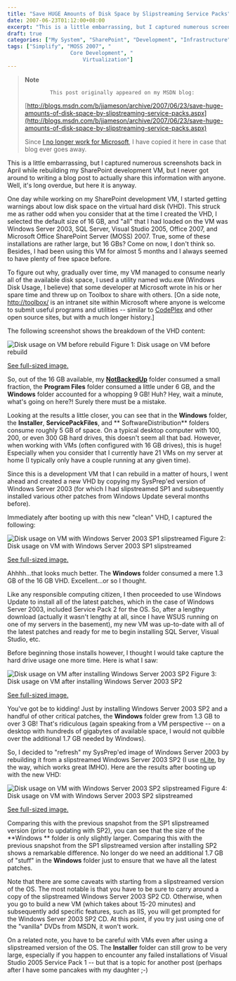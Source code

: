 ```yaml
---
title: "Save HUGE Amounts of Disk Space by Slipstreaming Service Packs"
date: 2007-06-23T01:12:00+08:00
excerpt: "This is a little embarrassing, but I captured numerous screenshots back in April while rebuilding my SharePoint development VM, but I never got around to writing a blog post to actually share this information with anyone. Well, it's long overdue, but..."
draft: true
categories: ["My System", "SharePoint", "Development", "Infrastructure"]
tags: ["Simplify", "MOSS 2007", "
                    Core Development", "
                        Virtualization"]
---
```


> **Note**
> 
>             This post originally appeared on my MSDN blog:
> 
> [http://blogs.msdn.com/b/jjameson/archive/2007/06/23/save-huge-amounts-of-disk-space-by-slipstreaming-service-packs.aspx](http://blogs.msdn.com/b/jjameson/archive/2007/06/23/save-huge-amounts-of-disk-space-by-slipstreaming-service-packs.aspx)
> 
> Since [I no longer work for Microsoft](/blog/jjameson/2011/09/02/last-day-with-microsoft), I have copied it here in case that blog ever goes away.

This is a little embarrassing, but I captured numerous screenshots back in April while rebuilding my SharePoint development VM, but I never got around to writing a blog post to actually share this information with anyone. Well, it's long overdue, but here it is anyway.

One day while working on my SharePoint development VM, I started getting warnings about low disk space on the virtual hard disk (VHD). This struck me as rather odd when you consider that at the time I created the VHD, I selected the default size of 16 GB, and "all" that I had loaded on the VM was Windows Server 2003, SQL Server, Visual Studio 2005, Office 2007, and Microsoft Office SharePoint Server (MOSS) 2007. True, some of these installations are rather large, but 16 GBs? Come on now, I don't think so. Besides, I had been using this VM for almost 5 months and I always seemed to have plenty of free space before.

To figure out why, gradually over time, my VM managed to consume nearly all of the available disk space, I used a utility named wdu.exe (Windows Disk Usage, I believe) that some developer at Microsoft wrote in his or her spare time and threw up on Toolbox to share with others. [On a side note, [http://toolbox/](http://toolbox/) is an intranet site within Microsoft where anyone is welcome to submit useful programs and utilities -- similar to [CodePlex](http://www.codeplex.com/) and other open source sites, but with a much longer history.]

The following screenshot shows the breakdown of the VHD content:

![Disk usage on VM before rebuild](https://www.technologytoolbox.com/blog/images/www_technologytoolbox_com/blog/jjameson/8/r_Disk%20Usage-foobar.jpg "Disk usage on VM before rebuild")
Figure 1: Disk usage on VM before rebuild

[See full-sized image.](/blog/images/www_technologytoolbox_com/blog/jjameson/8/o_Disk%20Usage-foobar.jpg)

So, out of the 16 GB available, my [**NotBackedUp**](/blog/jjameson/2007/03/22/backedup-and-notbackedup) folder consumed a small fraction, the **Program
Files** folder consumed a little under 6 GB, and the **Windows** folder accounted for a whopping 9 GB! Huh? Hey, wait a minute, what's going on here?! Surely there must be a mistake.

Looking at the results a little closer, you can see that in the **Windows** folder, the **Installer**, **ServicePackFiles**, and **            SoftwareDistribution** folders consume roughly 5 GB of space. On a typical desktop computer with 100, 200, or even 300 GB hard drives, this doesn't seem all that bad. However, when working with VMs (often configured with 16 GB drives), this is huge! Especially when you consider that I currently have 21 VMs on my server at home (I typically only have a couple running at any given time).

Since this is a development VM that I can rebuild in a matter of hours, I went ahead and created a new VHD by copying my SysPrep'ed version of Windows Server 2003 (for which I had slipstreamed SP1 and subsequently installed various other patches from Windows Update several months before).

Immediately after booting up with this new "clean" VHD, I captured the following:

![Disk usage on VM with Windows Server 2003 SP1 slipstreamed](https://www.technologytoolbox.com/blog/images/www_technologytoolbox_com/blog/jjameson/8/r_Disk%20Usage-win2k3ee-base%20(SP1%20slipstream).jpg "Disk usage on VM with Windows Server 2003 SP1 slipstreamed")
Figure 2: Disk usage on VM with Windows Server 2003 SP1 slipstreamed

[See full-sized image.](/blog/images/www_technologytoolbox_com/blog/jjameson/8/o_Disk%20Usage-win2k3ee-base%20%28SP1%20slipstream%29.jpg)

Ahhhh...that looks much better. The **Windows** folder consumed a mere 1.3 GB of the 16 GB VHD. Excellent...or so I thought.

Like any responsible computing citizen, I then proceeded to use Windows Update to install all of the latest patches, which in the case of Windows Server 2003, included Service Pack 2 for the OS. So, after a lengthy download (actually it wasn't lengthy at all, since I have WSUS running on one of my servers in the basement), my new VM was up-to-date with all of the latest patches and ready for me to begin installing SQL Server, Visual Studio, etc.

Before beginning those installs however, I thought I would take capture the hard drive usage one more time. Here is what I saw:

![Disk usage on VM after installing Windows Server 2003 SP2](https://www.technologytoolbox.com/blog/images/www_technologytoolbox_com/blog/jjameson/8/r_Disk%20Usage-win2k3ee-base%20(after%20SP2%20install).jpg "Disk usage on VM after installing Windows Server 2003 SP2")
Figure 3: Disk usage on VM after installing Windows Server 2003 SP2

[See full-sized image.](/blog/images/www_technologytoolbox_com/blog/jjameson/8/o_Disk%20Usage-win2k3ee-base%20%28after%20SP2%20install%29.jpg)

You've got be to kidding! Just by installing Windows Server 2003 SP2 and a handful of other critical patches, the **Windows** folder grew from 1.3 GB to over 3 GB! That's ridiculous (again speaking from a VM perspective -- on a desktop with hundreds of gigabytes of available space, I would not quibble over the additional 1.7 GB needed by Windows).

So, I decided to "refresh" my SysPrep'ed image of Windows Server 2003 by rebuilding it from a slipstreamed Windows Server 2003 SP2 (I use [nLite](http://www.nliteos.com/), by the way, which works great IMHO). Here are the results after booting up with the new VHD:

![Disk usage on VM with Windows Server 2003 SP2 slipstreamed](https://www.technologytoolbox.com/blog/images/www_technologytoolbox_com/blog/jjameson/8/r_Disk%20Usage-win2k3ee-base%20(SP2%20slipstreamed).jpg "Disk usage on VM with Windows Server 2003 SP2 slipstreamed")
Figure 4: Disk usage on VM with Windows Server 2003 SP2 slipstreamed

[See full-sized image.](/blog/images/www_technologytoolbox_com/blog/jjameson/8/r_Disk%20Usage-win2k3ee-base%20%28SP2%20slipstreamed%29.jpg)

Comparing this with the previous snapshot from the SP1 slipstreamed version (prior to updating with SP2), you can see that the size of the **Windows ** folder is only slightly larger. Comparing this with the previous snapshot from the SP1 slipstreamed version after installing SP2 shows a remarkable difference. No longer do we need an additional 1.7 GB of "stuff" in the **Windows** folder just to ensure that we have all the latest patches.

Note that there are some caveats with starting from a slipstreamed version of the OS. The most notable is that you have to be sure to carry around a copy of the slipstreamed Windows Server 2003 SP2 CD. Otherwise, when you go to build a new VM (which takes about 15-20 minutes) and subsequently add specific features, such as IIS, you will get prompted for the Windows Server 2003 SP2 CD. At this point, if you try just using one of the "vanilla" DVDs from MSDN, it won't work.

On a related note, you have to be careful with VMs even after using a slipstreamed version of the OS. The **Installer** folder can still grow to be very large, especially if you happen to encounter any failed installations of Visual Studio 2005 Service Pack 1 -- but that is a topic for another post (perhaps after I have some pancakes with my daughter ;-)

